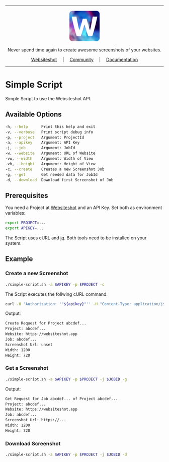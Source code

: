 <hr />

<div align="center">
    <a href="https://websiteshot.app/">
        <img src="./assets/logo-mini.png">
    </a>
</div>

<div align="center">
<p>Never spend time again to create awesome screenshots of your websites.</p>
</div>

<div align="center">
<a style="margin: 1em;" href="https://websiteshot.app">Websiteshot</a> | <a style="margin: 1em;" href="https://github.com/websiteshot/community/discussions">Community</a> | <a style="margin: 1em;" href="https://docs.websiteshot.app">Documentation</a>
</div>

<hr />

# Simple Script

Simple Script to use the Websiteshot API.

## Available Options

```bash
-h, --help      Print this help and exit
-v, --verbose   Print script debug info
-p, --project   Argument: ProjectId
-a, --apikey    Argument: API Key
-j, --job       Argument: JobId
-w, --website   Argument: URL of Website
-vw, --width    Argument: Width of View
-vh, --height   Argument: Height of View
-c, --create    Creates a new Screenshot Job
-g, --get       Get needed data for JobId
-d, --download  Download first Screenshot of Job
```

## Prerequisites

You need a Project at [Websiteshot](https://websiteshot.app) and an API Key. Set both as environment variables:

```bash
export PROJECT=...
export APIKEY=...
```

The Script uses cURL and [jq](https://stedolan.github.io/jq/). Both tools need to be installed on your system.

## Example

### Create a new Screenshot

```bash
./simple-script.sh -a $APIKEY -p $PROJECT -c
```

The Script executes the follwing cURL command:

```bash
curl -H 'Authorization: '"${apikey}"'' -H "Content-Type: application/json" -d '{"screenshotParameter":{"width":'"${width}"', "height":'"${height}"'}, "urls":[{"url":"'"${website}"'", "name":"'"${website}"'"}]}' -X POST ${baseurl}/api/projects/${project}
```

Output:

```bash
Create Request for Project abcdef...
Project: abcdef...
Website: https://websiteshot.app
Job: abcdef...
Screenshot Url: unset
Width: 1200
Height: 720
```

### Get a Screenshot

```bash
./simple-script.sh -a $APIKEY -p $PROJECT -j $JOBID -g
```

Output:

```bash
Get Request for Job abcdef... of Project abcdef...
Project: abcdef...
Website: https://websiteshot.app
Job: abcdef...
Screenshot Url: https://...
Width: 1200
Height: 720
```

### Download Screenshot

```bash
./simple-script.sh -a $APIKEY -p $PROJECT -j $JOBID -d
```

